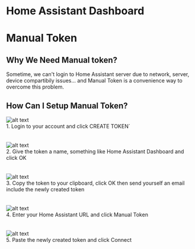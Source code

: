 # Home Assistant Dashboard

# Manual Token

## Why We Need Manual token?
Sometime, we can't login to Home Assistant server due to network, server, device compartibily issues... and Manual Token is a convenience way to overcome this problem.

## How Can I Setup Manual Token?


![alt text](https://github.com/tuanha2000vn/Home-Assistant-Dashboard/blob/master/manual-token-1.png?raw=true)
<br>1. Login to your account and click CREATE TOKEN`
<br><br><br>
![alt text](https://github.com/tuanha2000vn/Home-Assistant-Dashboard/blob/master/manual-token-2.png?raw=true)
<br>
2. Give the token a name, something like Home Assistant Dashboard and click OK
<br><br><br>
![alt text](https://github.com/tuanha2000vn/Home-Assistant-Dashboard/blob/master/manual-token-3.png?raw=true)
<br>
3. Copy the token to your clipboard, click OK then send yourself an email include the newly created token
<br><br><br>
![alt text](https://github.com/tuanha2000vn/Home-Assistant-Dashboard/blob/master/manual-token-4.png?raw=true)
<br>
4. Enter your Home Assistant URL and click Manual Token
<br><br><br>
![alt text](https://github.com/tuanha2000vn/Home-Assistant-Dashboard/blob/master/manual-token-5.png?raw=true)
<br>
5. Paste the newly created token and click Connect
